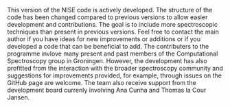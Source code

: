 This version of the NISE code is actively developed. The structure of the code has been changed compared to previous
versions to allow easier development and contributions. The goal is to include more spectroscopic techniques than
present in previous versions. Feel free to contact the main author if you have ideas for new improvements or additions
or if you developed a code that can be beneficial to add. The contributers to the programme invlove many present and
past members of the Computational Spectroscopy group in Groningen. However, the development has also profitted from the
interaction with the broader spectroscopy community and suggestions for improvements provided, for example, through
issues on the GitHub page are welcome. The team also receive support from the development board currenly involving
Ana Cunha and Thomas la Cour Jansen.

